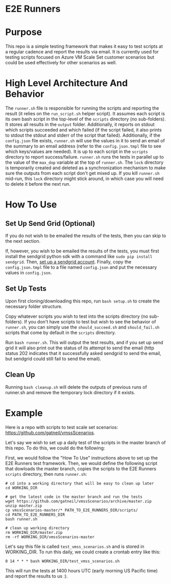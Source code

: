 E2E Runners
===========

# Purpose

This repo is a simple testing framework that makes it easy to test scripts at a regular cadence and report the results via email. It is currently used for testing scripts focused on Azure VM Scale Set customer scenarios but could be used effectively for other scenarios as well.


# High Level Architecture And Behavior

The `runner.sh` file is responsible for running the scripts and reporting the result (it relies on the `run_script.sh` helper script). It assumes each script is its own bash script in the top-level of the `scripts` directory (no sub-folders). It stores all results in the `output` folder. Additionally, it reports on stdout which scripts succeeded and which failed (if the script failed, it also prints to stdout the stdout and stderr of the script that failed). Additionally, if the `config.json` file exists, `runner.sh` will use the values in it to send an email of the summary to an email address (refer to the `config.json.tmpl` file to see which keys/values are needed). It is up to each script in the `scripts` directory to report success/failure. `runner.sh` runs the tests in parallel up to the value of the `max_dop` variable at the top of `runner.sh`. The `lock` directory is temporarily created and deleted as a synchronization mechanism to make sure the outputs from each script don't get mixed up. If you kill `runner.sh` mid-run, this `lock` directory might stick around, in which case you will need to delete it before the next run.


# How To Use

## Set Up Send Grid (Optional)

If you do not wish to be emailed the results of the tests, then you can skip to the next section.

If, however, you wish to be emailed the results of the tests, you must first install the sendgrid python sdk with a command like `sudo pip install sendgrid`. Then, [set up a sendgrid account](https://docs.microsoft.com/azure/app-service-web/sendgrid-dotnet-how-to-send-email). Finally, copy the `config.json.tmpl` file to a file named `config.json` and put the necessary values in `config.json`.

## Set Up Tests

Upon first cloning/downloading this repo, run `bash setup.sh` to create the necessary folder structure. 

Copy whatever scripts you wish to test into the scripts directory (no sub-folders). If you don't have scripts to test but wish to see the behavior of `runner.sh`, you can simply use the `should_succeed.sh` and `should_fail.sh` scripts that come by default in the `scripts` directory.

Run `bash runner.sh`. This will output the test results, and if you set up send grid it will also print out the status of its attempt to send the email (http status 202 indicates that it successfully asked sendgrid to send the email, but sendgrid could still fail to send the email).

## Clean Up

Running `bash cleanup.sh` will delete the outputs of previous runs of runner.sh and remove the temporary lock directory if it exists.


# Example

Here is a repo with scripts to test scale set scenarios: https://github.com/gatneil/vmssScenarios.

Let's say we wish to set up a daily test of the scripts in the master branch of this repo. To do this, we could do the following:

First, we would follow the "How To Use" instructions above to set up the E2E Runners test framework. Then, we would define the following script that dowloads the master branch, copies the scripts to the E2E Runners `scripts` directory, then runs `runner.sh`:

```
# cd into a working directory that will be easy to clean up later
cd WORKING_DIR

# get the latest code in the master branch and run the tests
wget https://github.com/gatneil/vmssScenarios/archive/master.zip
unzip master.zip
cp vmssScenarios-master/* PATH_TO_E2E_RUNNERS_DIR/scripts/
cd PATH_TO_E2E_RUNNERS_DIR
bash runner.sh

# clean up working directory
rm WORKING_DIR/master.zip
rm -rf WORKING_DIR/vmssScenarios-master
```

Let's say this file is called `test_vmss_scenarios.sh` and is stored in WORKING_DIR. To run this daily, we could create a crontab entry like this:

```
0 14 * * * bash WORKING_DIR/test_vmss_scenarios.sh
```

This will run the tests at 1400 hours UTC (early morning US Pacific time) and report the results to us :).